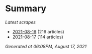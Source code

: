 # Summary
*Latest scrapes*
* [2021-08-16](https://github.com/nuuuwan/news_lk/blob/data/news_lk.2021-08-16.json) (216 articles)
* [2021-08-17](https://github.com/nuuuwan/news_lk/blob/data/news_lk.2021-08-17.json) (114 articles)

*Generated at 06:08PM, August 17, 2021*